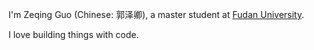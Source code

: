 I'm Zeqing Guo (Chinese: 郭泽卿), a master student at [Fudan University](http://www.fudan.edu.cn).

I love building things with code.
